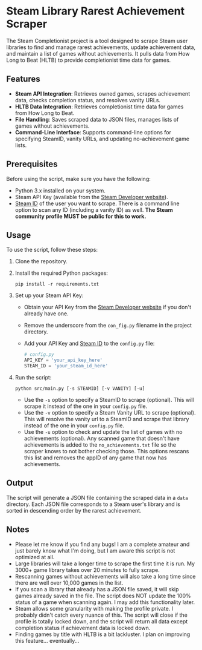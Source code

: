 # Steam Library Rarest Achievement Scraper

The Steam Completionist project is a tool designed to scrape Steam user libraries to find and manage rarest achievements, update achievement data, and maintain a list of games without achievements. It pulls data from How Long to Beat (HLTB) to provide completionist time data for games.

## Features

- **Steam API Integration**: Retrieves owned games, scrapes achievement data, checks completion status, and resolves vanity URLs.
- **HLTB Data Integration**: Retrieves completionist time data for games from How Long to Beat.
- **File Handling**: Saves scraped data to JSON files, manages lists of games without achievements.
- **Command-Line Interface**: Supports command-line options for specifying SteamID, vanity URLs, and updating no-achievement game lists.

## Prerequisites

Before using the script, make sure you have the following:

- Python 3.x installed on your system.
- Steam API Key (available from the [Steam Developer website](https://steamcommunity.com/dev/apikey)).
- [Steam ID](https://help.steampowered.com/en/faqs/view/2816-BE67-5B69-0FEC) of the user you want to scrape. There is a command line option to scan any ID (including a vanity ID) as well. **The Steam community profile MUST be public for this to work.**

## Usage

To use the script, follow these steps:

1. Clone the repository.

2. Install the required Python packages:

   ```shell
   pip install -r requirements.txt
   ```

3. Set up your Steam API Key:

   - Obtain your API Key from the [Steam Developer website](https://steamcommunity.com/dev/apikey) if you don't already have one.
   - Remove the underscore from the `con_fig.py` filename in the project directory.
   - Add your API Key and [Steam ID](https://help.steampowered.com/en/faqs/view/2816-BE67-5B69-0FEC) to the `config.py` file:

     ```python
     # config.py
     API_KEY = 'your_api_key_here'
     STEAM_ID = 'your_steam_id_here'
     ```

4. Run the script:

   ```shell
   python src/main.py [-s STEAMID] [-v VANITY] [-u]
   ```

   - Use the `-s` option to specify a SteamID to scrape (optional). This will scrape it instead of the one in your `config.py` file.
   - Use the `-v` option to specify a Steam Vanity URL to scrape (optional). This will resolve the vanity url to a SteamID and scrape that library instead of the one in your `config.py` file.
   - Use the `-u` option to check and update the list of games with no achievements (optional). Any scanned game that doesn't have achievements is added to the `no_achievements.txt` file so the scraper knows to not bother checking those. This options rescans this list and removes the appID of any game that now has achievements. 

## Output

The script will generate a JSON file containing the scraped data in a `data` directory. Each JSON file corresponds to a Steam user's library and is sorted in descending order by the rarest achievement.

## Notes

* Please let me know if you find any bugs! I am a complete amateur and just barely know what I'm doing, but I am aware this script is not optimized at all.
* Large libraries will take a longer time to scrape the first time it is run. My 3000+ game library takes over 20 minutes to fully scrape.
* Rescanning games without achievements will also take a long time since there are well over 10,000 games in the list.
* If you scan a library that already has a JSON file saved, it will skip games already saved in the file. The script does NOT update the 100% status of a game when scanning again. I may add this functionality later.
* Steam allows some granularity with making the profile private. I probably didn't catch every nuance of this. The script will close if the profile is totally locked down, and the script will return all data except completion status if achievement data is locked down.
* Finding games by title with HLTB is a bit lackluster. I plan on improving this feature... eventually...